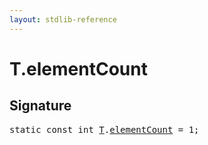 ```yaml
---
layout: stdlib-reference
---
```


# T.elementCount

## Signature
<pre>
<span class='code_keyword'>static</span> <span class='code_keyword'>const</span> <span class="code_keyword">int</span> <a href="../types/t-0/index.html#typeparam-T" class="code_type">T</a>.<a href="elementcount-7.html" class="code_var">elementCount</a> = 1;
</pre>

